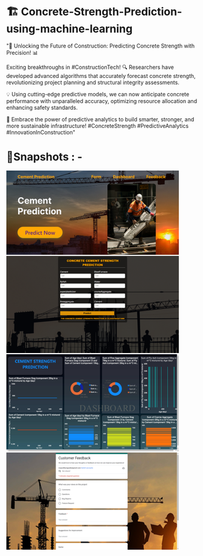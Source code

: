 # 🏗️ Concrete-Strength-Prediction-using-machine-learning

"🚧 Unlocking the Future of Construction: Predicting Concrete Strength with Precision! 📊

Exciting breakthroughs in #ConstructionTech! 🔍 Researchers have developed advanced algorithms that accurately forecast concrete strength, revolutionizing project planning and structural integrity assessments.

💡 Using cutting-edge predictive models, we can now anticipate concrete performance with unparalleled accuracy, optimizing resource allocation and enhancing safety standards. 

🌟 Embrace the power of predictive analytics to build smarter, stronger, and more sustainable infrastructure! #ConcreteStrength #PredictiveAnalytics #InnovationInConstruction"

# 📸Snapshots : - 

<img alt="GIF" src="https://github.com/Mayurdhamgunde/CementStrength-Prediction/blob/master/Images/1.png?raw=true" width="90%"/>
<br>
<img alt="GIF" src="https://github.com/Mayurdhamgunde/CementStrength-Prediction/blob/master/Images/2.png?raw=true" width="90%"/>
<br>
<img alt="GIF" src="https://github.com/Mayurdhamgunde/CementStrength-Prediction/blob/master/Images/3.png?raw=true" width="90%"/>
<br>
<img alt="GIF" src="https://github.com/Mayurdhamgunde/CementStrength-Prediction/blob/master/Images/4.png?raw=true" width="90%"/>
